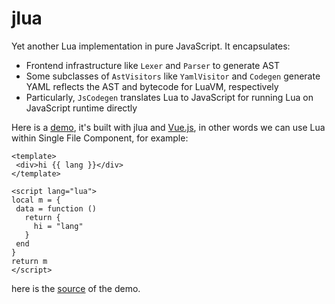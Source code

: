 # jlua

Yet another Lua implementation in pure JavaScript. It encapsulates:

* Frontend infrastructure like `Lexer` and `Parser` to generate AST
* Some subclasses of `AstVisitors` like `YamlVisitor` and `Codegen` generate YAML reflects the AST and
 bytecode for LuaVM, respectively
* Particularly, `JsCodegen` translates Lua to JavaScript for running Lua on JavaScript runtime directly

Here is a [demo](http://jlua.hsiaosiyuan.com), it's built with jlua and [Vue.js](https://vuejs.org/), in other words we can use Lua within Single File Component, for example:
 
 ```vue
<template>
  <div>hi {{ lang }}</div>
</template>

<script lang="lua">
local m = {
  data = function () 
    return {
      hi = "lang"
    }
  end
}
return m
</script>
```
 
here is the [source](https://github.com/hsiaosiyuan0/jlua-demo) of the demo.
